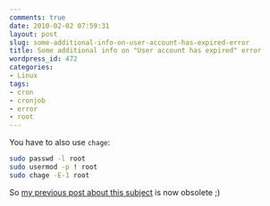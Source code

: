```yaml
---
comments: true
date: 2010-02-02 07:59:31
layout: post
slug: some-additional-info-on-user-account-has-expired-error
title: Some additional info on "User account has expired" error
wordpress_id: 472
categories:
- Linux
tags:
- cron
- cronjob
- error
- root
---
```


You have to also use `chage`:
```bash
sudo passwd -l root
sudo usermod -p ! root
sudo chage -E-1 root
```

So [my previous post about this subject](/2009/11/12/root-crontabscronjobs-not-executing-or-running/) is now obsolete ;)
